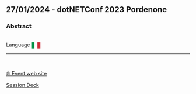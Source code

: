 # 
## 27/01/2024 - dotNETConf 2023 Pordenone 
### Abstract


<br/>
Language <img width="25" src="https://raw.githubusercontent.com/dpcons/DPCons/Dev/Resources/FlagItaly.svg" style="vertical-align:middle">
<br/>

---

<br/>
<p>
<a href="https://netconf2023.1nn0va.it/">🌐 Event web site</a>
</p>

<p>
<a href="https://github.com/dpcons/DPCons/blob/main/Decks/20240127-.pdf" 
target="_blank">Session Deck</a>
</a>
</p>
